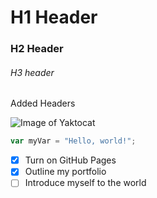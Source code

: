 # H1 Header
### H2 Header
###### H3 header

Added Headers

![Image of Yaktocat](https://octodex.github.com/images/yaktocat.png)


``` javascript
var myVar = "Hello, world!";
```

- [x] Turn on GitHub Pages
- [x] Outline my portfolio
- [ ] Introduce myself to the world

